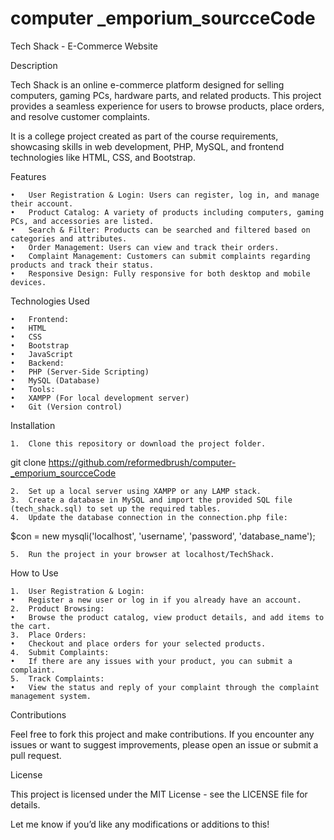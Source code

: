 # computer _emporium_sourcceCode


Tech Shack - E-Commerce Website

Description

Tech Shack is an online e-commerce platform designed for selling computers, gaming PCs, hardware parts, and related products. This project provides a seamless experience for users to browse products, place orders, and resolve customer complaints.

It is a college project created as part of the course requirements, showcasing skills in web development, PHP, MySQL, and frontend technologies like HTML, CSS, and Bootstrap.

Features

	•	User Registration & Login: Users can register, log in, and manage their account.
	•	Product Catalog: A variety of products including computers, gaming PCs, and accessories are listed.
	•	Search & Filter: Products can be searched and filtered based on categories and attributes.
	•	Order Management: Users can view and track their orders.
	•	Complaint Management: Customers can submit complaints regarding products and track their status.
	•	Responsive Design: Fully responsive for both desktop and mobile devices.

Technologies Used

	•	Frontend:
	•	HTML
	•	CSS
	•	Bootstrap
	•	JavaScript
	•	Backend:
	•	PHP (Server-Side Scripting)
	•	MySQL (Database)
	•	Tools:
	•	XAMPP (For local development server)
	•	Git (Version control)

Installation

	1.	Clone this repository or download the project folder.

git clone https://github.com/reformedbrush/computer-_emporium_sourcceCode


	2.	Set up a local server using XAMPP or any LAMP stack.
	3.	Create a database in MySQL and import the provided SQL file (tech_shack.sql) to set up the required tables.
	4.	Update the database connection in the connection.php file:

$con = new mysqli('localhost', 'username', 'password', 'database_name');


	5.	Run the project in your browser at localhost/TechShack.

How to Use

	1.	User Registration & Login:
	•	Register a new user or log in if you already have an account.
	2.	Product Browsing:
	•	Browse the product catalog, view product details, and add items to the cart.
	3.	Place Orders:
	•	Checkout and place orders for your selected products.
	4.	Submit Complaints:
	•	If there are any issues with your product, you can submit a complaint.
	5.	Track Complaints:
	•	View the status and reply of your complaint through the complaint management system.


Contributions

Feel free to fork this project and make contributions. If you encounter any issues or want to suggest improvements, please open an issue or submit a pull request.

License

This project is licensed under the MIT License - see the LICENSE file for details.

Let me know if you’d like any modifications or additions to this!